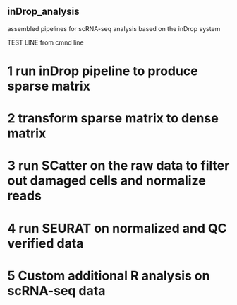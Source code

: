 ## inDrop_analysis
assembled pipelines for scRNA-seq analysis based on the inDrop system

TEST LINE from cmnd line

# 1 run inDrop pipeline to produce sparse matrix

# 2 transform sparse matrix to dense matrix

# 3 run SCatter on the raw data to filter out damaged cells and normalize reads

# 4 run SEURAT on normalized and QC verified data

# 5 Custom additional R analysis on scRNA-seq data
